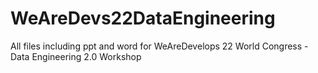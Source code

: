 # WeAreDevs22DataEngineering
All files including ppt and word for WeAreDevelops 22 World Congress - Data Engineering 2.0 Workshop
